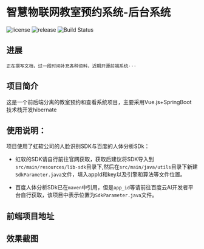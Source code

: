 # 智慧物联网教室预约系统-后台系统

![license](https://img.shields.io/github/license/Antabot/White-Jotter)
![release](https://img.shields.io/github/v/release/Antabot/White-Jotter)
![Build Status](https://www.travis-ci.org/Antabot/White-Jotter.svg?branch=master)

## 进展
``正在撰写文档，过一段时间补充各种资料，近期开源前端系统···``

## 项目简介

 这是一个前后端分离的教室预约和查看系统项目，主要采用Vue.js+SpringBoot 技术栈开发hibernate

## 使用说明：

项目使用了虹软公司的人脸识别SDK与百度的人体分析SDk：
* 虹软的SDK请自行前往官网获取，获取后建议将SDK导入到``src/main/resources/lib-sdk``目录下,然后在``src/main/java/utils``目录下新建``SdkParameter.java``文件，填入appId和key以及引擎和算法等文件位置。

* 百度人体分析SDk已在``maven``中引用，但是``app_id``等请前往百度云AI开发者平台自行获取，该项目中表示位置为``SdkParameter.java``文件。

## 前端项目地址

## 效果截图
